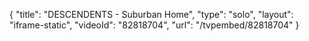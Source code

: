 {
    "title": "DESCENDENTS - Suburban Home",
    "type": "solo",
    "layout": "iframe-static",
    "videoId": "82818704",
    "url": "\/tvpembed\/82818704"
}
